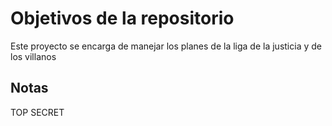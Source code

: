 # Objetivos de la repositorio

Este proyecto se encarga de manejar los planes de la liga de la justicia y de los villanos


## Notas
TOP SECRET

